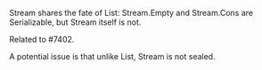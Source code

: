 Stream shares the fate of List: Stream.Empty and Stream.Cons are Serializable, but Stream itself is not.

Related to #7402.

A potential issue is that unlike List, Stream is not sealed.
